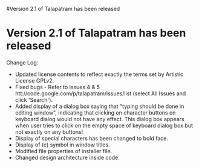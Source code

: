 #Version 2.1 of Talapatram has been released

# Version 2.1 of Talapatram has been released #

Change Log:

  * Updated license contents to reflect exactly the terms set by Artistic License GPLv2.
  * Fixed bugs - Refer to Issues 4 & 5 htt://code.google.com/p/talapatram/issues/list (select All Issues and click 'Search').
  * Added display of a dialog box saying that "typing should be done in editing window", indicating that clicking on character buttons on keyboard dialog would not have any effect. This dialog box appears when user tries to click on the empty space of keyboard dialog box but not exactly on any buttons!
  * Display of special characters has been changed to bold face.
  * Display of (c) symbol in window titles.
  * Modified file properties of installer file.
  * Changed design architecture inside code.